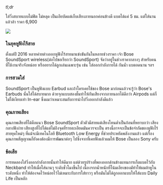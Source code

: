 *tl;dr*

ใส่วิ่งสบายแบบไม่ฟิต ไม่หลุด เป็นเอียบัดแต่เก็บเสียงภายนอกค่อนข้างดี แบตได้แค่ 5 ชม. แต่ใส่นานแล้วล้า ราคา 6,900

![](https://lh3.googleusercontent.com/pYE-4VNJ5Jo91hh_IUqjmpX8XwX_EEiVc8Myp0yofae1zcG9X_CRY6v3q4zPh3Miyu6VCisRld6VFczRn8FAf6FJ2aEk2zKDJKO9P26QnqP-Dh5UzJi5AgsXDF7qZcOiv4H2ipqQKPSEo21BanukABLL4xDRnZKA4MhEgJ7DRTrCMwb1fF2ShVHM_aAN1zhWtWv5A5OjY7NKR8xla5-Rju5dfmCwekWAAVsH0WG-MfGk_AZKfzRV__rTL3ja9dpSJPVj1-29k8hNzAwU43iMv2EN_wO6C691h8z99kzMRi0__BpvpjLy0vgWtnAnqXL-1bU3YVM3bfFnG9DRm2sNQYiU-ZH45j_z0IaDTTGYmNUAUBLqdzW0n1gNf1S-516za_i-UiZvMGENY7dIh5-fq1XeMxIhdbvE4ndAHXF9XOUSe13y13sYB10z4Ceq4Ol6ReNIby7iZgESOi8JB8f6NH8TmmxFodHMlpH65cYw-dH7YGG3Ugq1KBHnyYpId4OFTiKwPLk8mGSzFBS7zJ_Tww6zlp_RqpXJsqNChORQvmQwcnRmOmuFPGCRBuBJkBS5ySL09ArXuTeKE8M3o3FJ8nFueW-KRc7ZK5UTZemvos9dO39g852telWvxQ=w2404-h1352-no)

### ในยุคหูฟังไร้สาย

ตั้งแต่ปี 2016 หลายค่ายต่างออกหูฟังไร้สายมาแข่งขันกันในหลายช่วงราคา เจ้า Bose SoundSport wireless(ต่อไปขอเรียกว่า SoundSport) จัดว่าอยู่ในช่วงราคากลางๆ สำหรับคนที่ใช้งานจริงจังหน่อย หรืออยากได้ลูกเล่นเฉพาะรุ่น เช่น ใส่ออกกำลังกายได้ กันน้ำ แบตอดนาน ฯลฯ

### การสวมใส่

SoundSport เป็นหูฟังแบบ Earbud และถ้าใครเคยใช้ของ Bose มาก่อนแล้วจะรู้ว่า Bose's Earbuds นั้นใส่ได้สบายมาก ด้วยจุกแบบสองชั้นทำให้กันเสียงจากภายนอกได้ดีกว่า Airpods แต่ก็ไม่ได้เงียบเท่า In-ear ซึ่งผมว่าเหมาะสมกับการนำไปวิ่งออกกำลังดีแล้ว

### คุณภาพเสียง

คุณภาพเสียงที่ได้คือแนว Bose SoundSport ตัวตัวมีสายแต่เสียงโทนต่ำเป็นก้อนที่หยาบกว่า เสียงกลางฟังง่าย เสียงสูงที่ไปได้แต่ไม่ถึงจุดที่รายละเอียดมันควรจะเป็น ตรงนี้อาจจะเป็นข้อจำกัดของหูฟังไร้สายยุคใหม่ๆ ที่แม้จะมีเทคโนโลยี Bluetooth Low Energy ที่ช่วยประหยัดพลังงานแล้ว แต่เรื่องคุณภาพสัญญาณก็ยังคงต้องมีการพัฒนาต่อๆ ไปซึ่งจากที่เคยฟังแล้วผมให้ Bose เป็นลอง Sony ครับ

### ข้อเสีย

การทดลองใส่วิ่งออกกำลังกายนั้นทำให้ดีมาก แต่ด้วยรูปร่างที่พองออกด้านข้างแทนการเก็บแบตไว้กับ Neckband ทำให้เมื่อใส่นานๆ ระดับชั่วโมงขึ้นไป เนื่องจากน้ำหนักที่โน้มเอียงของมัทำให้ผมล้าหูในระดับหนึ่ง ทำให้ต้องจดไว้หน่อยไว้ไม่เหมาะกับการใส่ยาวๆ หรือมันไม่ได้ถูกออกแบบให้ใส่แบบ Daily Life เป็นหลัก
